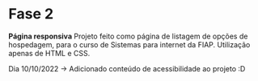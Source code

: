 # Fase 2

**Página responsiva**
Projeto feito como página de listagem de opções de hospedagem, para o curso de Sistemas para internet da FIAP.
Utilização apenas de HTML e CSS.

Dia 10/10/2022 -> Adicionado conteúdo de acessibilidade ao projeto :D
